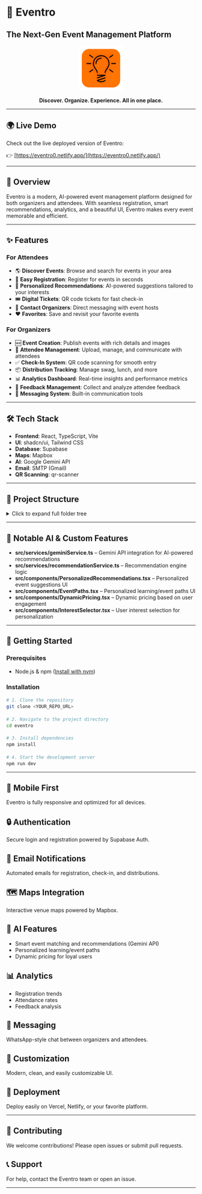 
# 🎉 Eventro 
## The Next-Gen Event Management Platform

<p align="center">
  <img src="public/logo.png" alt="Eventro Logo" width="120" />
</p>

<p align="center">
  <b>Discover. Organize. Experience. All in one place.</b>
</p>

---

## 🌍 Live Demo

Check out the live deployed version of Eventro:

👉 [https://eventro0.netlify.app/](https://eventro0.netlify.app/)

---

## 🚀 Overview
Eventro is a modern, AI-powered event management platform designed for both organizers and attendees. With seamless registration, smart recommendations, analytics, and a beautiful UI, Eventro makes every event memorable and efficient.

---

## ✨ Features

### For Attendees
- 🌎 <b>Discover Events</b>: Browse and search for events in your area
- 📝 <b>Easy Registration</b>: Register for events in seconds
- 🧠 <b>Personalized Recommendations</b>: AI-powered suggestions tailored to your interests
- 🎟️ <b>Digital Tickets</b>: QR code tickets for fast check-in
- 💬 <b>Contact Organizers</b>: Direct messaging with event hosts
- ❤️ <b>Favorites</b>: Save and revisit your favorite events

### For Organizers
- 🆕 <b>Event Creation</b>: Publish events with rich details and images
- 👥 <b>Attendee Management</b>: Upload, manage, and communicate with attendees
- ✅ <b>Check-In System</b>: QR code scanning for smooth entry
- 📦 <b>Distribution Tracking</b>: Manage swag, lunch, and more
- 📊 <b>Analytics Dashboard</b>: Real-time insights and performance metrics
- 📣 <b>Feedback Management</b>: Collect and analyze attendee feedback
- 📨 <b>Messaging System</b>: Built-in communication tools

---

## 🛠️ Tech Stack

- <b>Frontend</b>: React, TypeScript, Vite
- <b>UI</b>: shadcn/ui, Tailwind CSS
- <b>Database</b>: Supabase
- <b>Maps</b>: Mapbox
- <b>AI</b>: Google Gemini API
- <b>Email</b>: SMTP (Gmail)
- <b>QR Scanning</b>: qr-scanner

---

## 📂 Project Structure

<details>
<summary>Click to expand full folder tree</summary>

```
eventro/
├── bun.lockb
├── components.json
├── email-server.js
├── eslint.config.js
├── index.html
├── package.json
├── postcss.config.js
├── README.md
├── tailwind.config.ts
├── tsconfig.app.json
├── tsconfig.json
├── tsconfig.node.json
├── vite.config.ts
├── public/
│   ├── favicon.ico
│   ├── logo.png
│   ├── placeholder.svg
│   └── robots.txt
├── src/
│   ├── App.css
│   ├── App.tsx
│   ├── index.css
│   ├── main.tsx
│   ├── vite-env.d.ts
│   ├── components/
│   │   ├── Categories.tsx
│   │   ├── ContactOrganizerModal.tsx
│   │   ├── DynamicPricing.tsx
│   │   ├── EventCard.tsx
│   │   ├── EventPaths.tsx
│   │   ├── EventRegistration.tsx
│   │   ├── Footer.tsx
│   │   ├── Hero.tsx
│   │   ├── InterestSelector.tsx
│   │   ├── LocationMap.tsx
│   │   ├── Navbar.tsx
│   │   ├── PersonalizedRecommendations.tsx
│   │   ├── admin/
│   │   │   ├── AttendeeUpload.tsx
│   │   │   ├── CheckIn.tsx
│   │   │   ├── Dashboard.tsx
│   │   │   ├── DashboardAnalytics.tsx
│   │   │   ├── Distribution.tsx
│   │   │   ├── EventActivities.tsx
│   │   │   ├── EventAnalytics.tsx
│   │   │   ├── EventCalendar.tsx
│   │   │   ├── EventFinancials.tsx
│   │   │   ├── FeedbackManagement.tsx
│   │   │   ├── Messages.tsx
│   │   │   └── UserEvents.tsx
│   │   ├── profile/
│   │   │   ├── FeedbackForm.tsx
│   │   │   └── PurchasedTickets.tsx
│   │   └── ui/
│   │       ├── accordion.tsx
│   │       ├── ... (all shadcn/ui components)
│   ├── data/
│   │   └── events.ts
│   ├── hooks/
│   │   ├── use-mobile.tsx
│   │   └── use-toast.ts
│   ├── integrations/
│   │   └── supabase/
│   │       ├── client.ts
│   │       └── types.ts
│   ├── lib/
│   │   └── utils.ts
│   ├── pages/
│   │   ├── Admin.tsx
│   │   ├── BrowseEvents.tsx
│   │   ├── CreateEvent.tsx
│   │   ├── EditEvent.tsx
│   │   ├── EventAnalyticsPage.tsx
│   │   ├── EventDetail.tsx
│   │   ├── Favorites.tsx
│   │   ├── Home.tsx
│   │   ├── Index.tsx
│   │   ├── Login.tsx
│   │   ├── NotFound.tsx
│   │   ├── Profile.tsx
│   │   ├── Recommendations.tsx
│   │   ├── Register.tsx
│   │   └── SignUp.tsx
│   ├── services/
│   │   ├── geminiService.ts
│   │   └── recommendationService.ts
│   ├── types/
│   │   ├── admin.ts
│   │   └── event.ts
│   └── utils/
│       ├── directEmailService.ts
│       ├── emailService.ts
│       ├── notificationService.ts
│       └── ticketGenerator.ts
├── supabase/
│   ├── config.toml
│   ├── functions/
│   │   ├── analyze-receipt/
│   │   ├── financial-insights/
│   │   ├── generate-email/
│   │   ├── send-email/
│   │   ├── send-reminder-email/
│   │   └── send-ticket-email/
│   └── migrations/
│       ├── 20240701000000_add_feedback_and_event_days.sql
│       ├── 20240702000000_fix_notifications_table.sql
│       ├── 20240702000001_complete_schema.sql
│       ├── 20240702000002_fix_feedback_table.sql
│       ├── 20240702000003_fix_event_day_columns.sql
│       ├── 20250512000000_add_recommendation_tables.sql
│       ├── 20250513000000_fix_event_paths_policy.sql
│       ├── 20250514000000_add_event_path_functions.sql
│       └── 20250515000000_add_messages_table.sql
```
</details>

---

## 🧠 Notable AI & Custom Features
- <b>src/services/geminiService.ts</b> – Gemini API integration for AI-powered recommendations
- <b>src/services/recommendationService.ts</b> – Recommendation engine logic
- <b>src/components/PersonalizedRecommendations.tsx</b> – Personalized event suggestions UI
- <b>src/components/EventPaths.tsx</b> – Personalized learning/event paths UI
- <b>src/components/DynamicPricing.tsx</b> – Dynamic pricing based on user engagement
- <b>src/components/InterestSelector.tsx</b> – User interest selection for personalization

---

## 🏁 Getting Started

### Prerequisites
- Node.js & npm ([Install with nvm](https://github.com/nvm-sh/nvm#installing-and-updating))

### Installation

```sh
# 1. Clone the repository
git clone <YOUR_REPO_URL>

# 2. Navigate to the project directory
cd eventro

# 3. Install dependencies
npm install

# 4. Start the development server
npm run dev
```

---

## 📱 Mobile First
Eventro is fully responsive and optimized for all devices.

## 🔒 Authentication
Secure login and registration powered by Supabase Auth.

## 📧 Email Notifications
Automated emails for registration, check-in, and distributions.

## 🗺️ Maps Integration
Interactive venue maps powered by Mapbox.

## 🤖 AI Features
- Smart event matching and recommendations (Gemini API)
- Personalized learning/event paths
- Dynamic pricing for loyal users

## 📊 Analytics
- Registration trends
- Attendance rates
- Feedback analysis

## 💬 Messaging
WhatsApp-style chat between organizers and attendees.

## 🎨 Customization
Modern, clean, and easily customizable UI.

## 🔄 Deployment
Deploy easily on Vercel, Netlify, or your favorite platform.

---

## 🤝 Contributing
We welcome contributions! Please open issues or submit pull requests.

## 📞 Support
For help, contact the Eventro team or open an issue.

---

